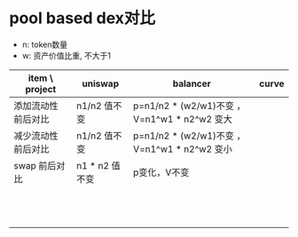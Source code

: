 # pool based dex对比

* n: token数量
* w: 资产价值比重, 不大于1

|  item \ project  |  uniswap                   | balancer                                     |  curve                   |
|  ---             |  ---                       |  ---                                          |  ---                     |
| 添加流动性 前后对比 |  n1/n2 值不变               |  p=n1/n2 * (w2/w1)不变 ，V=n1^w1 * n2^w2 变大   |                          |
| 减少流动性 前后对比 |  n1/n2 值不变               |  p=n1/n2 * (w2/w1)不变 ，V=n1^w1 * n2^w2 变小   |                          |
| swap 前后对比     |  n1 * n2 值不变             |  p变化，V不变                                   |                          |
|                 |                             |                              |                          |
|                 |                             |                              |                          |
|                 |                             |                              |                          |
|                 |                             |                              |                          |
|                 |                             |                              |                          |
|                 |                             |                              |                          |
|                 |                             |                              |                          |
|                 |                             |                              |                          |
|                 |                             |                              |                          |
|                 |                             |                              |                          |
|                 |                             |                              |                          |
|                 |                             |                              |                          |

